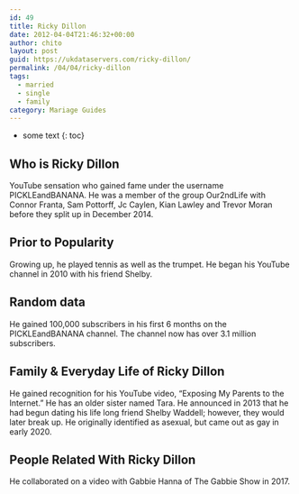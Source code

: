 ```yaml
---
id: 49
title: Ricky Dillon
date: 2012-04-04T21:46:32+00:00
author: chito
layout: post
guid: https://ukdataservers.com/ricky-dillon/
permalink: /04/04/ricky-dillon  
tags:
  - married
  - single
  - family
category: Mariage Guides
---
```


* some text
{: toc}


## Who is  Ricky Dillon
                  
                  
                  
YouTube sensation who gained fame under the username PICKLEandBANANA. He was a member of the group Our2ndLife with Connor Franta, Sam Pottorff, Jc Caylen, Kian Lawley and Trevor Moran before they split up in December 2014. 
                  
                
                
                
## Prior to Popularity 
                  
                  
                  
Growing up, he played tennis as well as the trumpet. He began his YouTube channel in 2010 with his friend Shelby. 
                  
                
                
                
## Random data 
                  
                  
                  
He gained 100,000 subscribers in his first 6 months on the PICKLEandBANANA channel. The channel now has over 3.1 million subscribers.
                  
                
                
                
## Family & Everyday Life of Ricky Dillon
                  
                  
                  
He gained recognition for his YouTube video, &#8220;Exposing My Parents to the Internet.&#8221; He has an older sister named Tara. He announced in 2013 that he had begun dating his life long friend Shelby Waddell; however, they would later break up. He originally identified as asexual, but came out as gay in early 2020.
                  
                
                
                
## People Related With  Ricky Dillon
                  
                  
                  
He collaborated on a video with Gabbie Hanna of The Gabbie Show in 2017.
                  
                
              
            
          
          
          
    
    
  
